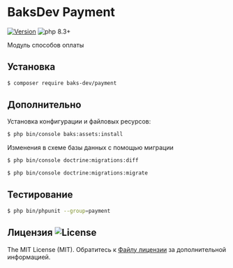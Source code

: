 # BaksDev Payment

[![Version](https://img.shields.io/badge/version-7.1.11-blue)](https://github.com/baks-dev/payment/releases)
![php 8.3+](https://img.shields.io/badge/php-min%208.3-red.svg)

Модуль способов оплаты

## Установка

``` bash
$ composer require baks-dev/payment
```

## Дополнительно

Установка конфигурации и файловых ресурсов:

``` bash
$ php bin/console baks:assets:install
```

Изменения в схеме базы данных с помощью миграции

``` bash
$ php bin/console doctrine:migrations:diff

$ php bin/console doctrine:migrations:migrate
```

## Тестирование

``` bash
$ php bin/phpunit --group=payment
```

## Лицензия ![License](https://img.shields.io/badge/MIT-green)

The MIT License (MIT). Обратитесь к [Файлу лицензии](LICENSE.md) за дополнительной информацией.
